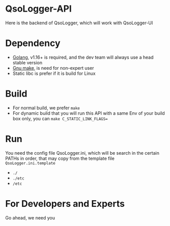 # QsoLogger-API

Here is the backend of QsoLogger, which will work with QsoLogger-UI

# Dependency
* [Golang](https://go.dev/dl/), v1.16+ is required, and the dev team will always use a head stable version
* [Gnu make](https://www.gnu.org/software/make/), is need for non-expert user
* Static libc is prefer if it is build for Linux

# Build
* For normal build, we prefer `make`
* For dynamic build that you will run this API with a same Env of your build box only, you can `make C_STATIC_LINK_FLAGS=`


# Run
You need the config file QsoLogger.ini, which will be search in the certain PATHs in order, that may copy from the template file `QsoLogger.ini.template`
* `./`
* `./etc`
* `/etc`

# For Developers and Experts
Go ahead, we need you


